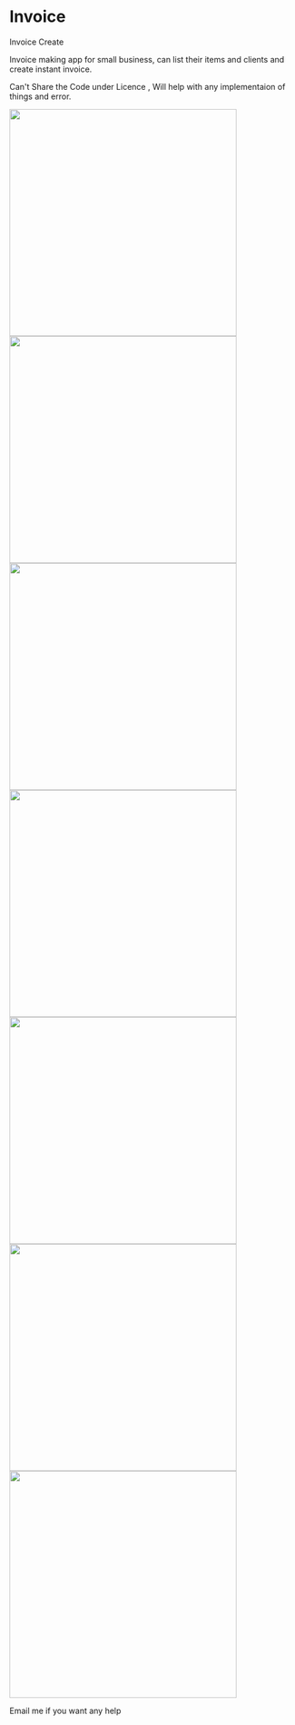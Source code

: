 # Invoice
Invoice Create

Invoice making app for small business, 
can list their items and clients and create instant invoice.

Can't Share the Code under Licence ,
Will help with any implementaion of things and error.

<img src="https://github.com/borsezf2/Invoice/blob/master/images/Screenshot_2019-07-05-23-16-48-083_borse.invoice2.png" width=400/>
<img src="https://github.com/borsezf2/Invoice/blob/master/images/Screenshot_2019-07-05-23-16-54-915_borse.invoice2.png" width=400/>
<img src="https://github.com/borsezf2/Invoice/blob/master/images/Screenshot_2019-07-05-23-17-37-626_borse.invoice2.png" width=400/>
<img src="https://github.com/borsezf2/Invoice/blob/master/images/Screenshot_2019-07-05-23-18-00-955_borse.invoice2.png" width=400/>
<img src="https://github.com/borsezf2/Invoice/blob/master/images/Screenshot_2019-07-05-23-18-12-017_borse.invoice2.png" width=400/>
<img src="https://github.com/borsezf2/Invoice/blob/master/images/Screenshot_2019-07-05-23-19-22-105_borse.invoice2.png" width=400/>
<img src="https://github.com/borsezf2/Invoice/blob/master/images/Screenshot_2019-07-05-23-19-34-985_borse.invoice2.png" width=400/>

Email me if you want any help
